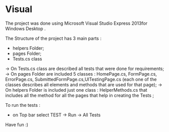 # Visual

The project was done using Microsoft Visual Studio Express 2013for Windows Desktop .

The Structure of the project has 3 main parts :
- helpers Folder;
- pages Folder;
- Tests.cs class 

-> On Tests.cs class are described all tests that were done for requirements;
-> On pages Folder are included 5 classes : HomePage.cs, FormPage.cs, ErrorPage.cs, SubmittedFormPage.cs,UITestingPage.cs (each one of the classes describes all elements and methods that are used for that page);
-> On helpers Folder is included just one class : HelperMethods.cs that includes all the method for all the pages that help in creating the Tests ;

To run the tests :
- on Top bar select TEST -> Run -> All Tests 

Have fun :)
